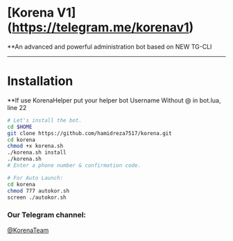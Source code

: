 # [Korena V1] (https://telegram.me/korenav1)
**An advanced and powerful administration bot based on NEW TG-CLI

* * *

# Installation

**If use KorenaHelper put your helper bot Username Without @ in bot.lua, line 22

```sh
# Let's install the bot.
cd $HOME
git clone https://github.com/hamidreza7517/korena.git
cd korena
chmod +x korena.sh
./korena.sh install
./korena.sh 
# Enter a phone number & confirmation code.

# For Auto Launch:
cd korena
chmod 777 autokor.sh
screen ./autokor.sh
```
### Our Telegram channel:

[@KorenaTeam](https://telegram.me/korenateam)
